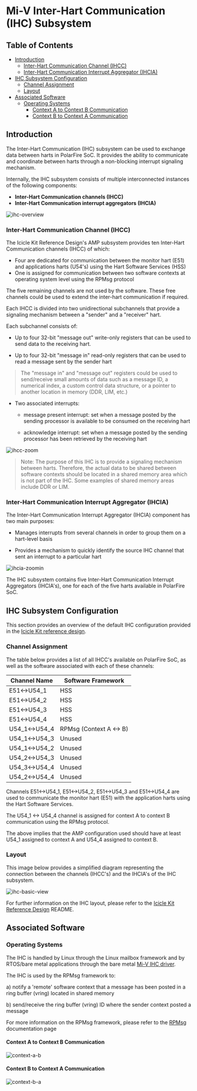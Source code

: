 # Mi-V Inter-Hart Communication (IHC) Subsystem

## Table of Contents

- [Introduction](#introduction)
  - [Inter-Hart Communication Channel (IHCC)](#inter-hart-communication-channel-ihcc)
  - [Inter-Hart Communication Interrupt Aggregator (IHCIA)](#inter-hart-communication-interrupt-aggregator-ihcia)
- [IHC Subsystem Configuration](#ihc-subsystem-configuration)
  - [Channel Assignment](#channel-assignment)
  - [Layout](#layout)
- [Associated Software](#associated-software)
  - [Operating Systems](#operating-systems)
    - [Context A to Context B Communication](#context-a-to-context-b-communication)
    - [Context B to Context A Communication](#context-b-to-context-a-communication)

<a name="introduction"></a>

## Introduction

The Inter-Hart Communication (IHC) subsystem can be used to exchange data between harts in PolarFire SoC. It provides the ability to communicate and coordinate between harts through a non-blocking interrupt signaling mechanism.

Internally, the IHC subsystem consists of multiple interconnected instances of the following components:

- **Inter-Hart Communication channels (IHCC)**
- **Inter-Hart Communication interrupt aggregators (IHCIA)**

![ihc-overview](images/ihc-overview.png)

<a name="inter-hart-communication-channel-ihcc"></a>

### Inter-Hart Communication Channel (IHCC)

The Icicle Kit Reference Design's AMP subsystem provides ten Inter-Hart Communication channels (IHCC) of which:

- Four are dedicated for communication between the monitor hart (E51) and applications harts (U54's) using the Hart Software Services (HSS)
- One is assigned for communication between two software contexts at operating system level using the RPMsg protocol

The five remaining channels are not used by the software. These free channels could be used to extend the inter-hart communication if required.

Each IHCC is divided into two unidirectional subchannels that provide a signaling mechanism between a "sender" and a "receiver" hart.

Each subchannel consists of:

- Up to four 32-bit "message out" write-only registers that can be used to send data to the receiving hart.

- Up to four 32-bit "message in" read-only registers that can be used to read a message sent by the sender hart

> The "message in" and "message out" registers could be used to send/receive small amounts of data such as a message ID, a numerical index, a custom control data structure, or a pointer to another location in memory (DDR, LIM, etc.)

- Two associated interrupts:
  - message present interrupt: set when a message posted by the sending processor is available to be consumed on the receiving hart

  - acknowledge interrupt: set when a message posted by the sending processor has been retrieved by the receiving hart

![ihcc-zoom](images/ihcc-zoom.png)

> Note: The purpose of this IHC is to provide a signaling mechanism between harts. Therefore, the actual data to be shared between software contexts should be located in a shared memory area which is not part of the IHC. Some examples of shared memory areas include DDR or LIM.

<a name="#inter-hart-communication-interrupt-aggregator-ihcia"></a>

### Inter-Hart Communication Interrupt Aggregator (IHCIA)

The Inter-Hart Communication Interrupt Aggregator (IHCIA) component has two main purposes:

- Manages interrupts from several channels in order to group them on a hart-level basis

- Provides a mechanism to quickly identify the source IHC channel that sent an interrupt to a particular hart

![ihcia-zoomin](images/ihcia-zoom.png)

The IHC subsystem contains five Inter-Hart Communication Interrupt Aggregators (IHCIA's), one for each of the five harts available in PolarFire SoC.

<a name="ihc-subsystem-configuration"></a>

## IHC Subsystem Configuration

This section provides an overview of the default IHC configuration provided in the [Icicle Kit reference design](https://github.com/polarfire-soc/icicle-kit-reference-design).

<a name="channel-assignment"></a>

### Channel Assignment

The table below provides a list of all IHCC's available on PolarFire SoC, as well as the software associated with each of these channels:

| Channel Name     | Software Framework     |
|-------------     |------------------------|
| E51<->U54_1      | HSS                    |
| E51<->U54_2      | HSS                    |
| E51<->U54_3      | HSS                    |
| E51<->U54_4      | HSS                    |
| U54_1<->U54_4    | RPMsg (Context A <-> B)|
| U54_1<->U54_3    | Unused                 |
| U54_1<->U54_2    | Unused                 |
| U54_2<->U54_3    | Unused                 |
| U54_3<->U54_4    | Unused                 |
| U54_2<->U54_4    | Unused                 |

Channels E51<->U54_1, E51<->U54_2, E51<->U54_3 and E51<->U54_4 are used to communicate the monitor hart (E51) with the application harts using the Hart Software Services.

The U54_1 <-> U54_4 channel is assigned for context A to context B communication using the RPMsg protocol.

The above implies that the AMP configuration used should have at least U54_1 assigned to context A and U54_4 assigned to context B.

<a name="layout"></a>

### Layout

This image below provides a simplified diagram representing the connection between the channels (IHCC's) and the IHCIA's of the IHC subsystem.

![ihc-basic-view](images/ihc-animation.gif)

For further information on the IHC layout, please refer to the [Icicle Kit Reference Design](https://github.com/polarfire-soc/icicle-kit-reference-design) README.

<a name="associated-software"></a>

## Associated Software

<a name="operating-systems"></a>

### Operating Systems

The IHC is handled by Linux through the Linux mailbox framework and by RTOS/bare metal applications through the bare metal [Mi-V IHC driver]().

The IHC is used by the RPMsg framework to:

a) notify a 'remote' software context that a message has been posted in a ring buffer (vring) located in shared memory

b) send/receive the ring buffer (vring) ID where the sender context posted a message

For more information on the RPMsg framework, please refer to the [RPMsg](https://mi-v-ecosystem.github.io/redirects/asymmetric-multiprocessing_rpmsg) documentation page

<a name="context-a-to-context-b-communication"></a>

#### Context A to Context B Communication

![context-a-b](images/ihc-rpmsg-a-b.png)

<a name="context-b-to-context-a-communication"></a>

#### Context B to Context A Communication

![context-b-a](images/ihc-rpmsg-b-a.png)
